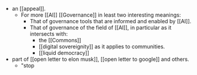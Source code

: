- an [[appeal]].
  - For more [[AI]] [[Governance]] in least two interesting meanings:
    - That of governance tools that are informed and enabled by [[AI]].
    - That of governance of the field of [[AI]], in particular as it intersects with:
      - the [[Commons]]
      - [[digital sovereignity]] as it applies to communities.
      - [[liquid democracy]]
- part of [[open letter to elon musk]], [[open letter to google]] and others.
  - "stop 